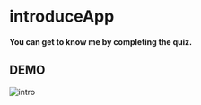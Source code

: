 # introduceApp

#### You can get to know me by completing the quiz.


## DEMO

![intro](https://user-images.githubusercontent.com/49116516/71524908-db15a380-2912-11ea-865e-314c08199c58.gif)
